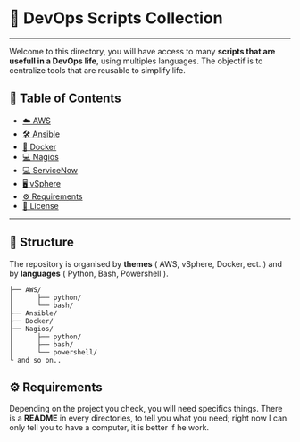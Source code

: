 # 🚀 DevOps Scripts Collection
---
Welcome to this directory, you will have access to many **scripts that are usefull in a DevOps life**, using multiples languages.
The objectif is to centralize tools that are reusable to simplify life.

## 📑 Table of Contents
- [☁️ AWS](AWS/)
- [🛠 Ansible](Ansible/)
- [🐳 Docker](Docker/)
- [💻 Nagios](Nagios/)
- [💻 ServiceNow](ServiceNow/)
- [🖥️ vSphere](vSphere/)
- [⚙️ Requirements](#-Requirements)
- [📜 License](/LICENSE)

---

## 📂 Structure 

The repository is organised by **themes** ( AWS, vSphere, Docker, ect..) and by **languages** ( Python, Bash, Powershell ).

    ├── AWS/
    │      ├── python/
    │      └── bash/
    ├── Ansible/
    ├── Docker/
    ├── Nagios/
    │      ├── python/
    │      ├── bash/
    │      └── powershell/
    └ and so on..

## ⚙️ Requirements

Depending on the project you check, you will need specifics things. There is a **README** in every directories, to tell you what you need; right now I can only tell you to have a computer, it is better if he work.
